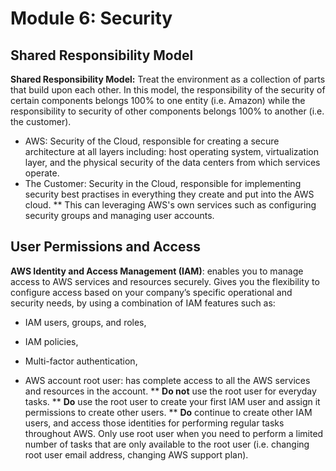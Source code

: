 # Module 6: Security
## Shared Responsibility Model
**Shared Responsibility Model:** Treat the environment as a collection of parts that build upon each other. In this model, the responsibility of the security of certain components belongs 100% to one entity (i.e. Amazon) while the responsibility to security of other components belongs 100% to another (i.e. the customer).
* AWS: Security of the Cloud, responsible for creating a secure architecture at all layers including: host operating system, virtualization layer, and the physical security of the data centers from which services operate. 
* The Customer: Security in the Cloud, responsible for implementing security best practises in everything they create and put into the AWS cloud.
** This can leveraging AWS's own services such as configuring security groups and managing user accounts. 

## User Permissions and Access
**AWS Identity and Access Management (IAM)**: enables you to manage access to AWS services and resources securely. Gives you the flexibility to configure access based on your company’s specific operational and security needs, by using a combination of IAM features such as:
* IAM users, groups, and roles, 
* IAM policies, 
* Multi-factor authentication,

* AWS account root user: has complete access to all the AWS services and resources in the account.
** **Do not** use the root user for everyday tasks.
** **Do** use the root user to create your first IAM user and assign it permissions to create other users.
** **Do** continue to create other IAM users, and access those identities for performing regular tasks throughout AWS. Only use root user when you need to perform a limited number of tasks that are only available to the root user (i.e. changing root user email address, changing AWS support plan).
